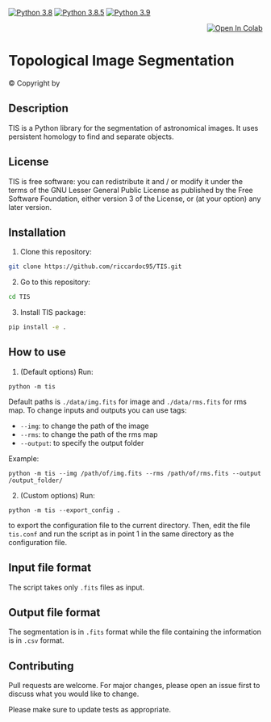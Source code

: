 [![Python 3.8](https://img.shields.io/badge/python-3.8-blue.svg)](https://www.python.org/downloads/release/python-38/)
[![Python 3.8.5](https://img.shields.io/badge/python-3.8.5-blue.svg)](https://www.python.org/downloads/release/python-385/)
[![Python 3.9](https://img.shields.io/badge/python-3.9-blue.svg)](https://www.python.org/downloads/release/python-39/)
<p style='text-align: right;'>
<a href="https://colab.research.google.com/github/googlecolab/colabtools/blob/master/notebooks/colab-github-demo.ipynb">
  <img src="https://colab.research.google.com/assets/colab-badge.svg" alt="Open In Colab"/>
</a>
</p>

# Topological Image Segmentation
© Copyright by

## Description
TIS is a Python library for the segmentation of astronomical images. It uses persistent homology to find and separate objects.


## License
TIS is free software: you can redistribute it and / or modify it under the terms of the GNU Lesser General Public License as published by the Free Software Foundation, either version 3 of the License, or (at your option) any later version.

## Installation

1) Clone this repository:
```bash
git clone https://github.com/riccardoc95/TIS.git
```
2) Go to this repository:
```bash
cd TIS
```

3) Install TIS package:
```bash
pip install -e .
```

## How to use
1) (Default options) Run:

```
python -m tis
```
Default paths is `./data/img.fits` for image and `./data/rms.fits` for rms map.
To change inputs and outputs you can use tags:
* `--img`: to change the path of the image
* `--rms`: to change the path of the rms map
* `--output`: to specify the output folder

Example:
```
python -m tis --img /path/of/img.fits --rms /path/of/rms.fits --output /output_folder/
```

2) (Custom options) Run:
```
python -m tis --export_config .
```
to export the configuration file to the current directory. Then, edit the file `tis.conf` and run the script as in point 1 in the same directory as the configuration file.

## Input file format
The script takes only `.fits` files as input.

## Output file format
The segmentation is in `.fits` format while the file containing the information is in `.csv` format.

## Contributing
Pull requests are welcome. For major changes, please open an issue first to discuss what you would like to change.

Please make sure to update tests as appropriate.
